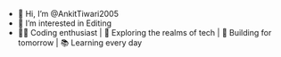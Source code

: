 - 👋 Hi, I’m @AnkitTiwari2005
- 👀 I’m interested in Editing
- 👨‍💻 Coding enthusiast | 🌟 Exploring the realms of tech | 🚀 Building for tomorrow | 📚 Learning every day


<!---
AnkitTiwari2005/AnkitTiwari2005 is a ✨ special ✨ repository because its `README.md` (this file) appears on your GitHub profile.
You can click the Preview link to take a look at your changes.
--->
